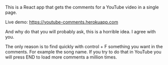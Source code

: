 This is a React app that gets the comments for a YouTube video in a single page.

Live demo: https://youtube-comments.herokuapp.com

And why do that you will probably ask, this is a horrible idea. I agree with you.

The only reason is to find quickly with control + F something you want in the comments. For example
the song name. If you try to do that in YouTube you will press END to load more comments a million times.
